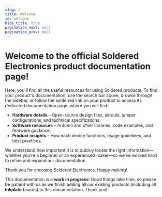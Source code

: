 ```yaml
---
slug: /
title: Welcome
id: welcome
hide_title: true
pagination_next: null
pagination_prev: null
---
```


<CenteredImage src="/img/soldered_docs_social_card.jpg" alt="Soldered Docs Social Card" />

# Welcome to the official Soldered Electronics product documentation page!

Here, you'll find all the useful resources for using Soldered products. To find your product's documentation, use the search bar above, browse through the sidebar, or follow the solde.red link on your product to access its dedicated documentation page, where you will find:

- **Hardware details** – Open-source design files, pinouts, jumper configurations, and technical specifications.
- **Software resources** – Arduino and other libraries, code examples, and firmware guidance.
- **Product insights** – How each device functions, usage guidelines, and best practices.

We understand how important it is to quickly locate the right information—whether you're a beginner or an experienced maker—so we’ve worked hard to refine and expand our documentation.

Thank you for choosing Soldered Electronics. Happy making!

<WarningBox>This documentation is a **work in progress**! Good things take time, so please be patient with us as we finish adding all our existing products (including all **Inkplate** boards) to this documentation. Thank you!</WarningBox>